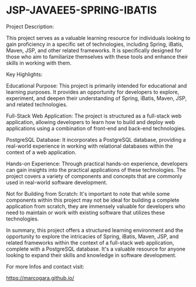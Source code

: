 # JSP-JAVAEE5-SPRING-IBATIS

Project Description:

This project serves as a valuable learning resource for individuals looking to gain proficiency in a specific set of technologies, including Spring, iBatis, Maven, JSP, and other related frameworks. It is specifically designed for those who aim to familiarize themselves with these tools and enhance their skills in working with them.

Key Highlights:

Educational Purpose: This project is primarily intended for educational and learning purposes. It provides an opportunity for developers to explore, experiment, and deepen their understanding of Spring, iBatis, Maven, JSP, and related technologies.

Full-Stack Web Application: The project is structured as a full-stack web application, allowing developers to learn how to build and deploy web applications using a combination of front-end and back-end technologies.

PostgreSQL Database: It incorporates a PostgreSQL database, providing a real-world experience in working with relational databases within the context of a web application.

Hands-on Experience: Through practical hands-on experience, developers can gain insights into the practical applications of these technologies. The project covers a variety of components and concepts that are commonly used in real-world software development.

Not for Building from Scratch: It's important to note that while some components within this project may not be ideal for building a complete application from scratch, they are immensely valuable for developers who need to maintain or work with existing software that utilizes these technologies.

In summary, this project offers a structured learning environment and the opportunity to explore the intricacies of Spring, iBatis, Maven, JSP, and related frameworks within the context of a full-stack web application, complete with a PostgreSQL database. It's a valuable resource for anyone looking to expand their skills and knowledge in software development.

For more Infos and contact visit: 

https://marcogara.github.io/
